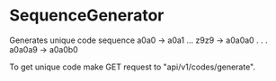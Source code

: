 # SequenceGenerator
Generates unique code sequence a0a0 -> a0a1 ... z9z9 -> a0a0a0 . . . a0a0a9 -> a0a0b0

To get unique code make GET request to "api/v1/codes/generate". 
